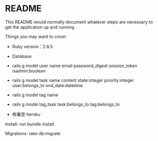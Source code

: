 # README

This README would normally document whatever steps are necessary to get the
application up and running.

Things you may want to cover:

* Ruby version：2.6.5

* Database

* rails g model user name email password_digest session_token isadmin:boolean

* rails g model task name content state:integer priority:integer user:belongs_to end_date:datetime

* rails g model tag name

* rails g model tag_task task:belongs_to tag:belongs_to

* 佈署至 heroku 

Install:
run bundle install.

Migrations:
rake db:migrate
